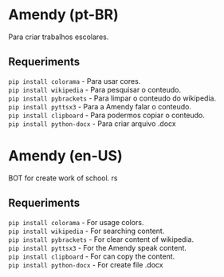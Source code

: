 # Amendy (pt-BR)
Para criar trabalhos escolares.

## Requeriments

`pip install colorama` - Para usar cores. <br />
`pip install wikipedia` - Para pesquisar o conteudo. <br />
`pip install pybrackets` - Para limpar o conteudo do wikipedia. <br />
`pip install pyttsx3` - Para a Amendy falar o conteudo. <br />
`pip install clipboard` - Para podermos copiar o conteudo. <br />
`pip install python-docx` - Para criar arquivo .docx <br />

# Amendy (en-US)
BOT for create work of school. rs

## Requeriments

`pip install colorama` - For usage colors. <br />
`pip install wikipedia` - For searching content. <br />
`pip install pybrackets` - For clear content of wikipedia. <br />
`pip install pyttsx3` - For the Amendy speak content. <br />
`pip install clipboard` - For can copy the content. <br />
`pip install python-docx` - For create file .docx
